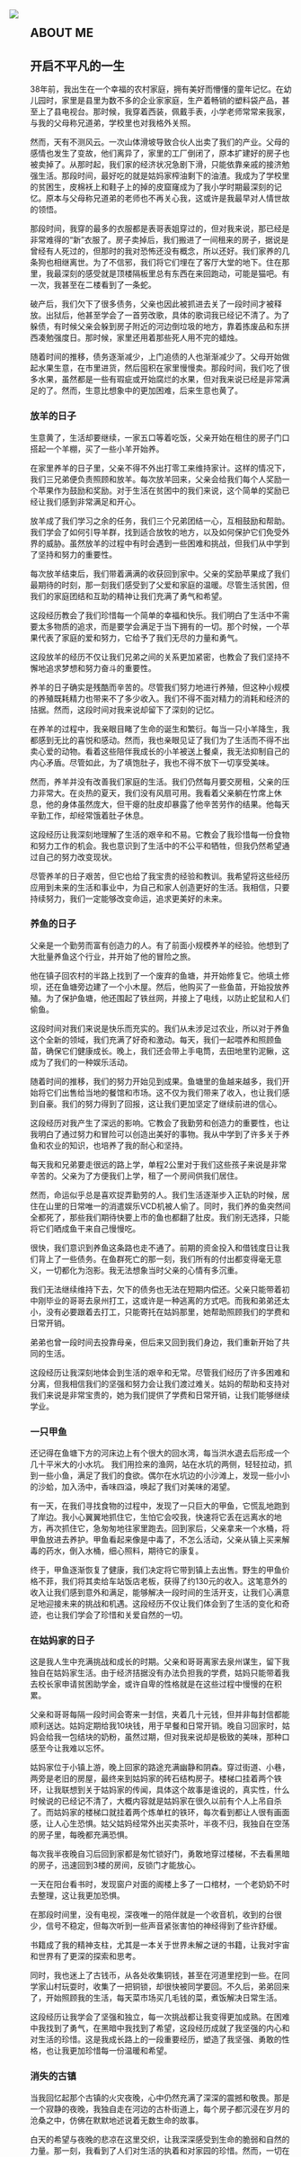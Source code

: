 


<br/><br/><br/><br/><br/><br/>
<main class="about-page is-flex is-align-items-center content is-full-height"><div class="container is-max-widescreen px-2"><div class="columns is-marginless"><aside class="column is-4 is-flex is-flex-direction-column" ><img class="js-img-fadeIn" src="/images/about.png" style="transition: opacity 320ms ease 0s; opacity: 1;padding-right：20px"></aside><section class="column is-8 is-flex is-flex-direction-column is-justify-content-center"><h2 class="about-title">ABOUT ME</h2><article><h2 id="Diskobolos">
<a href="#Diskobolos" class="headerlink" title="Diskobólos"></a>开启不平凡的一生</h2><p>
38年前，我出生在一个幸福的农村家庭，拥有美好而懵懂的童年记忆。在幼儿园时，家里是县里为数不多的企业家家庭，生产着畅销的塑料袋产品，甚至上了县电视台。那时候，我穿着西装，佩戴手表，小学老师常常来我家，与我的父母称兄道弟，学校里也对我格外关照。

然而，天有不测风云。一次山体滑坡导致合伙人出卖了我们的产业。父母的感情也发生了变故，他们离异了，家里的工厂倒闭了，原本扩建好的房子也被卖掉了。从那时起，我们家的经济状况急剧下滑，只能依靠亲戚的接济勉强生活。那段时间，最好吃的就是姑妈家榨油剩下的油渣。我成为了学校里的贫困生，皮棉袄上和鞋子上的掉的皮窟窿成为了我小学时期最深刻的记忆。原本与父母称兄道弟的老师也不再关心我，这或许是我最早对人情世故的领悟。

那段时间，我穿的最多的衣服都是表哥表姐穿过的，但对我来说，那已经是非常难得的“新”衣服了。房子卖掉后，我们搬进了一间租来的房子，据说是曾经有人死过的，但那时的我对恐怖还没有概念，所以还好。我们家养的几条狗也相继离世。为了不信邪，我们将它们埋在了客厅大堂的地下。住在那里，我最深刻的感受就是顶楼隔板里总有东西在来回跑动，可能是猫吧。有一次，我甚至在二楼看到了一条蛇。

破产后，我们欠下了很多债务，父亲也因此被抓进去关了一段时间才被释放。出狱后，他甚至学会了一首劳改歌，具体的歌词我已经记不清了。为了躲债，有时候父亲会躲到房子附近的河边倒垃圾的地方，靠着拣废品和东拼西凑勉强度日。那时候，家里还用着那些死人用不完的蜡烛。

随着时间的推移，债务逐渐减少，上门追债的人也渐渐减少了。父母开始做起水果生意，在市里进货，然后囤积在家里慢慢卖。那段时间，我们吃了很多水果，虽然都是一些有瑕疵或开始腐烂的水果，但对我来说已经是非常满足的了。然而，生意比想象中的更加困难，后来生意也黄了。


### 放羊的日子

生意黄了，生活却要继续，一家五口等着吃饭，父亲开始在租住的房子门口搭起一个羊棚，买了一些小羊开始养。

在家里养羊的日子里，父亲不得不外出打零工来维持家计。这样的情况下，我们三兄弟便负责照顾和放羊。每次放羊回来，父亲会给我们每个人奖励一个苹果作为鼓励和奖励。对于生活在贫困中的我们来说，这个简单的奖励已经让我们感到非常满足和开心。

放羊成了我们学习之余的任务，我们三个兄弟团结一心，互相鼓励和帮助。我们学会了如何引导羊群，找到适合放牧的地方，以及如何保护它们免受外界的威胁。虽然放羊的过程中有时会遇到一些困难和挑战，但我们从中学到了坚持和努力的重要性。

每次放羊结束后，我们带着满满的收获回到家中。父亲的奖励苹果成了我们最期待的时刻，那一刻我们感受到了父爱和家庭的温暖。尽管生活贫困，但我们的家庭团结和互助的精神让我们充满了勇气和希望。

这段经历教会了我们珍惜每一个简单的幸福和快乐。我们明白了生活中不需要太多物质的追求，而是要学会满足于当下拥有的一切。那个时候，一个苹果代表了家庭的爱和努力，它给予了我们无尽的力量和勇气。

这段放羊的经历不仅让我们兄弟之间的关系更加紧密，也教会了我们坚持不懈地追求梦想和努力奋斗的重要性。



养羊的日子确实是残酷而辛苦的。尽管我们努力地进行养殖，但这种小规模的养殖既耗精力也带来不了多少收入。我们不得不面对精力的消耗和经济的拮据。然而，这段时间对我来说却留下了深刻的记忆。

在养羊的过程中，我亲眼目睹了生命的诞生和繁衍。每当一只小羊降生，我都感到无比的喜悦和感动。然而，我也亲眼见证了我们为了生活而不得不出卖心爱的动物。看着这些陪伴我成长的小羊被送上餐桌，我无法抑制自己的内心矛盾。尽管如此，为了填饱肚子，我也不得不放下一切享受美味。

然而，养羊并没有改善我们家庭的生活。我们仍然每月要交房租，父亲的压力非常大。在炎热的夏天，我们没有风扇可用。我看着父亲躺在竹席上休息，他的身体虽然庞大，但干瘪的肚皮却暴露了他辛苦劳作的结果。他每天辛勤工作，却经常饿着肚子休息。

这段经历让我深刻地理解了生活的艰辛和不易。它教会了我珍惜每一份食物和努力工作的机会。我也意识到了生活中的不公平和牺牲，但我仍然希望通过自己的努力改变现状。

尽管养羊的日子艰苦，但它也给了我宝贵的经验和教训。我希望将这些经历应用到未来的生活和事业中，为自己和家人创造更好的生活。我相信，只要持续努力，我们一定能够改变命运，追求更美好的未来。


### 养鱼的日子


父亲是一个勤劳而富有创造力的人。有了前面小规模养羊的经验。他想到了大批量养鱼这个行业，并开始了他的冒险之旅。

他在镇子回农村的半路上找到了一个废弃的鱼塘，并开始修复它。他填土修坝，还在鱼塘旁边建了一个小木屋。然后，他购买了一些鱼苗，开始投放养殖。为了保护鱼塘，他还围起了铁丝网，并接上了电线，以防止蛇鼠和人们偷鱼。

这段时间对我们来说是快乐而充实的。我们从未涉足过农业，所以对于养鱼这个全新的领域，我们充满了好奇和激动。每天，我们一起喂养和照顾鱼苗，确保它们健康成长。晚上，我们还会带上手电筒，去田地里钓泥鳅，这成为了我们的一种娱乐活动。

随着时间的推移，我们的努力开始见到成果。鱼塘里的鱼越来越多，我们开始将它们出售给当地的餐馆和市场。这不仅为我们带来了收入，也让我们感到自豪。我们的努力得到了回报，这让我们更加坚定了继续前进的信心。

这段经历对我产生了深远的影响。它教会了我勤劳和创造力的重要性，也让我明白了通过努力和冒险可以创造出美好的事物。我从中学到了许多关于养鱼和农业的知识，也培养了我的耐心和坚持。


每天我和兄弟要走很远的路上学，单程2公里对于我们这些孩子来说是非常辛苦的。父亲为了方便我们上学，租了一个房间供我们居住。

然而，命运似乎总是喜欢捉弄勤劳的人。我们生活逐渐步入正轨的时候，居住在山里的日常唯一的消遣娱乐VCD机被人偷了。同时，我们养的鱼突然间全都死了，那些我们期待快要上市的鱼也都翻了肚皮。我们别无选择，只能将它们晒成鱼干来自己慢慢吃。

很快，我们意识到养鱼这条路也走不通了。前期的资金投入和借钱度日让我们背上了一些债务。在鱼群死亡的那一刻，我们所有的付出都变得毫无意义，一切都化为泡影。我无法想象当时父亲的心情有多沉重。

我们无法继续维持下去，欠下的债务也无法在短期内偿还。父亲只能带着初中刚毕业的哥哥去泉州打工，这或许是一种逃离的方式吧。而我和弟弟还太小，没有必要跟着去打工，只能寄托在姑妈那里，她帮助照顾我们的学费和日常开销。

弟弟也曾一段时间去投靠母亲，但后来又回到我们身边，我们重新开始了共同的生活。

这段经历让我深刻地体会到生活的艰辛和无常。尽管我们经历了许多困难和分离，但我相信我们的坚强和努力会让我们渡过难关。姑妈的帮助和支持对我们来说是非常宝贵的，她为我们提供了学费和日常开销，让我们能够继续学业。

### 一只甲鱼

还记得在鱼塘下方的河床边上有个很大的回水湾，每当洪水退去后形成一个几十平米大的小水坑。
我们用捡来的渔网，站在水坑的两侧，轻轻拉动，抓到一些小鱼，满足了我们的食欲。偶尔在水坑边的小沙滩上，发现一些小小的沙蛤，加入汤中，香味四溢，唤起了我们对美味的渴望。

有一天，在我们寻找食物的过程中，发现了一只巨大的甲鱼，它慌乱地跑到了岸边。我小心翼翼地抓住它，生怕它会咬我，快速将它丢在远离水的地方，再次抓住它，急匆匆地往家里跑去。回到家后，父亲拿来一个水桶，将甲鱼放进去养护。甲鱼看起来像是中毒了，不怎么活动，父亲从镇上买来解毒的药水，倒入水桶，细心照料，期待它的康复。

终于，甲鱼逐渐恢复了健康，我们决定将它带到镇上去出售。野生的甲鱼价格不菲，我们将其卖给车站饭店老板，获得了约130元的收入。这笔意外的收入让我们感到意外和满足，能够解决一段时间的生活开支，让我们心满意足地迎接未来的挑战和机遇。这段经历不仅让我们体会到了生活的变化和奇迹，也让我们学会了珍惜和关爱自然的一切。


### 在姑妈家的日子

这是我人生中充满挑战和成长的时期。父亲和哥哥离家去泉州谋生，留下我独自在姑妈家生活。由于经济拮据没有办法负担我的学费，姑妈只能带着我去校长家申请贫困助学金，或许自卑的性格就是在这些过程中慢慢的在积累。

父亲和哥哥每隔一段时间会寄来一封信，夹着几十元钱，但并非每封信都能顺利送达。姑妈定期给我10块钱，用于早餐和日常开销。晚自习回家时，姑妈会给我一包结块的奶粉，虽然过期，但对我来说却是极致的美味，那种口感至今让我难以忘怀。

姑妈家位于小镇上游，晚上回家的路途充满幽静和阴森。穿过街道、小巷，两旁是老旧的房屋，最终来到姑妈家的砖石结构房子。楼梯口挂着两个铁环，让我联想到关于姑妈家的传闻，具体这个故事是谁说的，真实性，什么时候说的已经记不清了，大概内容就是姑妈家在很久以前有个人上吊自杀了。而姑妈家的楼梯口就挂着两个炼单杠的铁环，每次看到都让人很有画面感，让人心生恐惧。姑父姑妈经常外出买卖茶叶，半夜不归，我独自在空荡的房子里，每晚都充满恐惧。

每次我半夜晚自习后回到家都是匆忙锁好门，勇敢地穿过楼梯，不去看黑暗的房子，迅速回到3楼的房间，反锁门才能放心。

一天在阳台看书时，发现窗户对面的阁楼上多了一口棺材，一个老奶奶不时去整理，这让我更加恐惧。

在那段时间里，没有电视，深夜唯一的陪伴就是一个收音机，收到的台很少，信号不稳定，但每次听到一些声音紧张害怕的神经得到了些许舒缓。

书籍成了我的精神支柱，尤其是一本关于世界未解之谜的书籍，让我对宇宙和世界有了更深的探索和思考。

同时，我也迷上了古钱币，从各处收集铜钱，甚至在河道里挖到一些。在同学家山村玩耍时，收集了一把铜锁，却很快被同学要回。不久后，弟弟回来了，开始照顾我的生活，每天菜市场买几毛钱的菜，煮饭解决日常生活。

这段经历让我学会了坚强和独立，每一次挑战都让我变得更加成熟。在困难中我找到了勇气，在黑暗中我找到了希望，这段经历成就了我坚强的内心和对生活的珍惜。这是我成长路上的一段重要经历，塑造了我坚强、勇敢的性格，也让我更加珍惜每一份温暖和希望。

### 消失的古镇

当我回忆起那个古镇的火灾夜晚，心中仍然充满了深深的震撼和敬畏。那是一个寂静的夜晚，我独自走在河边的古朴街道上，每个房子都沉浸在岁月的沧桑之中，仿佛在默默地述说着无数生命的故事。

白天的希望与夜晚的悲凉在这里交织，让我深深感受到生命的脆弱和自然的力量。那一刻，我看到了人们对生活的执着和对家园的珍惜。然而，一切在那个傍晚突然消失殆尽，一团火焰点燃了整个街道，带走了无数回忆和积蓄。

古镇没有消防队，火势蔓延迅速，无法简单地控制。每家每户都在绝望中把值钱的东西搬到了安全的桥上，但即便如此，还是有人趁火打劫，让人心寒。火势蔓延到姑妈家隔壁，我看着姑妈和姑父奋力扑灭火势，心中充满了担忧和无奈。

幸运的是，消防人员及时赶到，从河里抽水进行灭火，才避免了火势蔓延到姑妈家。站在安全的地方，我看着对岸的火海，心中充满了对自然的敬畏和对生命的珍惜。这次大火让古镇失去了历史和古朴，让很多人的一生积蓄化为灰烬，唯有那些贵金属得以保留。

这次火灾的经历，让我深刻体会到了生命的脆弱和自然的强大。它让我更加珍惜眼前的一切，对生活充满感恩和敬畏。姑妈的家成为我继续栖身的地方，也让我明白家园的珍贵和生命的可贵。这段经历让我成长，让我更加坚定地珍惜每一个当下。在火灾的阴影下，我学会了珍惜生命、珍惜家人和朋友，也更加懂得了对自然的敬畏和对生命的感恩。这次经历将永远铭刻在我的心中，成为我人生中宝贵的一课。


### 父亲回到了家乡

过了一段时间，不知道是啥原因，父亲带着哥哥回到老家隔壁的市里，租住在城市的角落。父亲从跑路的大伯家里找到了之前卖老鼠药的装备，扩音器和小拉车，开始了卖老鼠药的营生。他从市里防疫站购买纯度极高的老鼠药粉末，按比例加入大米谷物，精心分装到小袋子里，通过热压进行封口切割。这套流程工艺，至今仍然记忆犹新。

然而，在狭小的出租单间里进行这些操作，空间有限，无法与生活用品和食物做明显的区隔，让我心生恐惧。随着时间流逝，慢慢的我也不再恐惧，开始主动帮忙分装。

除了制作老鼠药，我们还特别注重用户的信任感。为了展示产品的效果，我们捕捉一些个头较大的老鼠，通过防腐剂制作成标本，挂在小拉车上，让买家一目了然。这种细致入微的经营策略，让我领悟到了商业中的人性和心理学，或许为我未来的设计生涯奠定了基础。

每天清晨，父亲带着扩音器和小拉车，肩负着家庭的重担，走上街头巷尾，推销自制的老鼠药。他那坚毅的眼神和努力的身影，成为我心中永不磨灭的记忆。

由于我还在上学，只有部分周末或寒暑假才能相聚，但每次相聚，我感受到的不是相聚的喜悦，而是家里因人口增加带来的食物压力。每每需要向隔壁领居借米才能开锅煮饭时，我对人性的善良和粮食的珍贵有了更深的认识。这些经历让我明白了生活的不易，也让我更加珍惜每一粒米，每一顿饭。


### 卖老鼠药日子

在那段艰难的日子里，我们过着看天吃饭的生活，没有稳定的收入，每一天都是一次挑战。父亲为了家庭不辞辛苦，除了卖老鼠药，还会去打零工跑摩的。暑假时，为了增加家庭收入，我和弟弟决定一起帮忙去卖老鼠药。

每天穿行在熟悉的城市街道上，穿过一条条大街小巷，祈祷着能够多卖一点。尽管换了城市，遇到熟人同学的可能性并不大，但刚开始我们还是有些害怕。起初，面对路人异样的目光，我们心中难免有些胆怯。但随着时间的推移，我们逐渐能够坦然面对，学会了勇敢面对挑战。

每当扩音器里响起那熟悉的叫卖声，我们仿佛能体会到卖火柴小女孩的无助与渴望。

我们渴望着每一次成交，哪怕只是出于怜悯。我们会在上一次成交的地方多停留一会儿，期待着再一次被眷顾。然而，每天能够卖出去的金额屈指可数，几块、十几块、几十块不等，甚至在下雨天走了一整天，却一包老鼠药也没卖出去。回到家时，看到家人期待的眼神中显露的失落，让我们心如刀绞，因为我们深知家庭需要每一分微薄的收入。

经过一段时间的磨练，我们不再畏惧路人的目光，开始能够从容地面对每一天的挑战。学会了分工合作，各自一辆拉车，分区域走街串巷，变得更加独立和坚强。这段经历让我明白了坚持和努力的重要性，也让我更加珍惜家人的支持和团结。

尽管那段日子过得艰难，但我们从中收获了成长和坚强，学会了如何面对困难和挑战。现在回想起来，那段经历让我更加珍惜每一份收入，每一次劳动的成果，也让我更加珍惜家庭的温暖和团聚。这段艰难的日子成为了我人生中宝贵的财富，让我变得更加坚强和勇敢，迎接更美好的未来。


### 一块肉

生活的艰辛，如同沉重的石头，压在每个人的肩上。

尤其是我的父亲，父亲长期从事超负荷的体力劳动，长时间的素食清汤刮水导致营养跟不上，身体和精神上承受着双重压力，严重的体力透支让身体出了问题。

那时，姑姑用为数不多收入购买了些许补品，鹿茸或西洋参（已经记不清了），与少许的肉丁一同炖成一杯浓郁的汤，只为给父亲带来一丝慰藉。

然而，年幼的我并不懂得这背后的艰辛与付出。当那杯汤端到父亲的手上，我嗅着肉香，眼中闪烁着渴望。尽管我知道父亲急需这些营养，但那一刻，我的心中只有对美味的向往。父亲看到了这一切，尽管身体已经严重透支，却舍不得独自享用，而是将仅有的一点点肉，小心翼翼地塞进了我的嘴里。每当回忆起这一幕，我的心中充满了愧疚与自责。

生活的困顿，让我早早地学会了面对现实。

有一天，我在卖老鼠药的路上，意外地在马路中央发现了一块巴掌大小的肉块。它静静地躺在那里，用袋子装着。我犹豫了一下，最终还是将它捡了起来。那一刻，我忘记了教科书上关于拾金不昧的教诲，也顾不上这块肉是否干净有没有毒，心中只有一个念头——我们需要这块肉。

我带着这块肉回到了家，将它交给了姑姑。姑姑用这块肉为我们做了一顿丰盛的晚餐。那一晚，我们围坐在餐桌旁，享受着久违的美味。每个人的脸上都洋溢着满足的笑容，仿佛所有的艰辛与困顿都在这一刻得到了释放。

这段经历，让我更加珍惜食物的珍贵，也让我深刻体会到生活的不易和家人的无私奉献。这些经历成就了今天的我，让我懂得珍惜每一份食物和珍惜身边的人。生活的无奈让我更加坚强，更加感恩。



</p>
</article></section></div></div></main>



